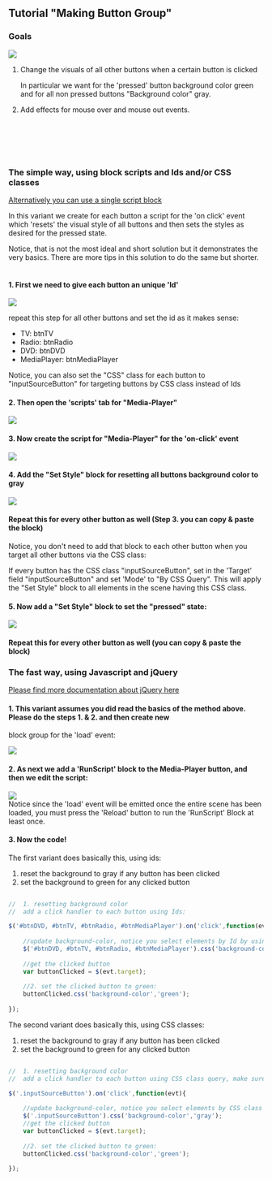 ## <a name="Widget"></a>Tutorial "Making Button Group"

### Goals

<img src="../../../assets/examples/bg_0.png" class="img-responsive pull-right"  style="">

1. Change the visuals of all other buttons when a certain button is clicked

    In particular we want for the 'pressed' button background color green and for all non pressed buttons "Background color" gray.
   

2. Add effects for mouse over and mouse out events.

    <br/>
    <br/>
    <br/>
    <br/>

### The simple way, using block scripts and Ids and/or CSS classes

[Alternatively you can use a single script block](#Javascript)


In this variant we create for each button a script for the 'on click' event which 'resets' the visual style of all buttons and then
sets the styles as desired for the pressed state. 

<div class="alert alert-info" role="alert">
 Notice, that is not the most ideal and short solution but it demonstrates the very basics. There are more tips in this
 solution to do the same but shorter. 
</div>
 
<br/>

#### 1. First we need to give each button an unique 'Id'

<img src="../../../assets/examples/bg_set_id.png" class="img-responsive center-block"  style="">
    
repeat this step for all other buttons and set the id as it makes sense: 
  
  - TV: btnTV
  - Radio: btnRadio
  - DVD: btnDVD
  - MediaPlayer: btnMediaPlayer

<div class="alert alert-info" role="alert">
Notice, you can also set the "CSS" class for each button to "inputSourceButton" for targeting buttons by CSS class instead of
Ids
</div>

#### 2. Then open the 'scripts' tab for "Media-Player"
  
<img src="../../../assets/examples/bg_open_scripts.png" class="img-responsive center-block"  style="">
<br/>

#### 3. Now create the script for "Media-Player" for the 'on-click' event 
  
<img src="../../../assets/examples/bg_createBGroup.png" class="img-responsive center-block"  style="">
<br/>

#### 4. Add the "Set Style" block for resetting all buttons background color to gray
    
<img src="../../../assets/examples/bg_reset_background.png" class="img-responsive center-block"  style="">
<br/>

#### Repeat this for every other button as well (Step 3. you can copy & paste the block)

<div class="alert alert-info" role="alert">
Notice, you don't need to add that block to each other button when you target all other buttons via the CSS class:
 
 If every button has the CSS class "inputSourceButton", set in the 'Target' field "inputSourceButton" and set 'Mode' 
 to "By CSS Query". This will apply the "Set Style" block to all elements in the scene having this CSS class.  

</div>

#### 5. Now add a "Set Style" block to set the "pressed" state: 
    
<img src="../../../assets/examples/bg_set_background.png" class="img-responsive center-block"  style="">

#### Repeat this for every other button as well (you can copy & paste the block)



### <a name="Javascript">The fast way, using Javascript and jQuery</a>

[Please find more documentation about jQuery here](../../../jQuery/index.html)

#### 1. This variant assumes you did read the basics of the method above. Please do the steps 1. & 2. and then create new 
block group for the 'load' event:

<img src="../../../assets/examples/bg_createBGroup_load.png" class="img-responsive center-block"  style="">


#### 2. As next we add a 'RunScript' block to the Media-Player button, and then we edit the script:


<img src="../../../assets/examples/bg_add_script_block.png" class="img-responsive center-block"  style="">

<div class="alert alert-info" role="alert">
Notice since the 'load' event will be emitted once the entire scene has been loaded, you must press the 'Reload' button
to run the 'RunScript' Block at least once.
</div>

#### 3. Now the code! 

The first variant does basically this, using ids:

1. reset the background to gray if any button has been clicked
2. set the background to green for any clicked button
    

```javascript

//  1. resetting background color
//  add a click handler to each button using Ids:

$('#btnDVD, #btnTV, #btnRadio, #btnMediaPlayer').on('click',function(evt){
	
    //update background-color, notice you select elements by Id by using the '#' prefix to the buttons id:    
    $('#btnDVD, #btnTV, #btnRadio, #btnMediaPlayer').css('background-color','gray');
    
    //get the clicked button
    var buttonClicked = $(evt.target);
    
    //2. set the clicked button to green:
    buttonClicked.css('background-color','green');
		
});
```


The second variant does basically this, using CSS classes:

1. reset the background to gray if any button has been clicked
2. set the background to green for any clicked button
 

```javascript

//  1. resetting background color
//  add a click handler to each button using CSS class query, make sure all buttons have the CSS class 'inputSourceButton':

$('.inputSourceButton').on('click',function(evt){	
    
    //update background-color, notice you select elements by CSS class using the '.' prefix
    $('.inputSourceButton').css('background-color','gray');    
    //get the clicked button
    var buttonClicked = $(evt.target);
    
    //2. set the clicked button to green:
    buttonClicked.css('background-color','green');
		
});
```




